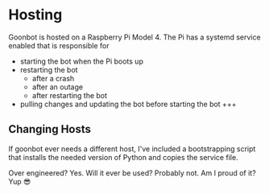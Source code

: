 # Hosting
Goonbot is hosted on a Raspberry Pi Model 4. The Pi has a systemd service enabled that is responsible for
- starting the bot when the Pi boots up
- restarting the bot
  - after a crash
  - after an outage
  - after restarting the bot
- pulling changes and updating the bot before starting the bot
+++
## Changing Hosts
If goonbot ever needs a different host, I've included a bootstrapping script that installs the needed version of Python and copies the service file.

Over engineered? Yes. Will it ever be used? Probably not. Am I proud of it? Yup 😎
